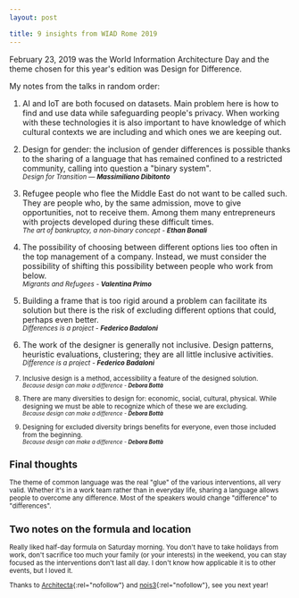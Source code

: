 ```yaml
---
layout: post

title: 9 insights from WIAD Rome 2019
---
```


February 23, 2019 was the World Information Architecture Day and the theme chosen for this year's edition was Design for Difference.

My notes from the talks in random order:

1. AI and IoT are both focused on datasets. Main problem here is how to find and use data while safeguarding people's privacy. When working with these technologies it is also important to have knowledge of which cultural contexts we are including and which ones we are keeping out. 

2. Design for gender: the inclusion of gender differences is possible thanks to the sharing of a language that has remained confined to a restricted community, calling into question a "binary system".  
<small>_Design for Transition — **Massimiliano Dibitonto**_</small>
 
3. Refugee people who flee the Middle East do not want to be called such. They are people who, by the same admission, move to give opportunities, not to receive them. Among them many entrepreneurs with projects developed during these difficult times.  
<small>_The art of bankruptcy, a non-binary concept - **Ethan Bonali**_</small>

4. The possibility of choosing between different options lies too often in the top management of a company. Instead, we must consider the possibility of shifting this possibility between people who work from below.  
<small>_Migrants and Refugees - **Valentina Primo**_</small>

5. Building a frame that is too rigid around a problem can facilitate its solution but there is the risk of excluding different options that could, perhaps even better.  
<small>_Differences is a project - **Federico Badaloni**_</small>

6. The work of the designer is generally not inclusive. Design patterns, heuristic evaluations, clustering; they are all little inclusive activities.  
<small>_Difference is a project - **Federico Badaloni**_

7. Inclusive design is a method, accessibility a feature of the designed solution.  
<small>_Because design can make a difference - **Debora Bottà**_</small>

8. There are many diversities to design for: economic, social, cultural, physical. While designing we must be able to recognize which of these we are excluding.  
<small>_Because design can make a difference - **Debora Bottà**_</small>

9. Designing for excluded diversity brings benefits for everyone, even those included from the beginning.    
<small>_Because design can make a difference - **Debora Bottà**_</small>

## Final thoughts
The theme of common language was the real "glue" of the various interventions, all very valid. Whether it's in a work team rather than in everyday life, sharing a language allows people to overcome any difference.
Most of the speakers would change "difference" to "differences".

## Two notes on the formula and location
Really liked half-day formula on Saturday morning. You don't have to take holidays from work, don't sacrifice too much your family (or your interests) in the weekend, you can stay focused as the interventions don't last all day. I don't know how applicable it is to other events, but I loved it.

Thanks to [Architecta](http://www.architecta.it){:rel="nofollow"} and [nois3](http://www.nois3.it){:rel="nofollow"}, see you next year!